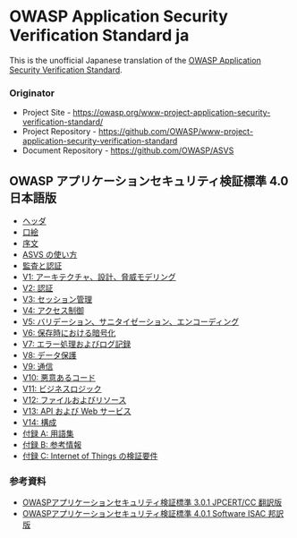 # OWASP Application Security Verification Standard ja

This is the unofficial Japanese translation of the [OWASP Application Security Verification Standard](https://github.com/OWASP/ASVS).

### Originator

- Project Site - <https://owasp.org/www-project-application-security-verification-standard/>
- Project Repository - <https://github.com/OWASP/www-project-application-security-verification-standard>
- Document Repository - <https://github.com/OWASP/ASVS>

## OWASP アプリケーションセキュリティ検証標準 4.0 日本語版

* [ヘッダ](4.0/ja/0x00-Header.md)
* [口絵](4.0/ja/0x01-Frontispiece.md)
* [序文](4.0/ja/0x02-Preface.md)
* [ASVS の使い方](4.0/ja/0x03-Using-ASVS.md)
* [監査と認証](4.0/ja/0x04-Assessment_and_Certification.md)
* [V1: アーキテクチャ、設計、脅威モデリング](4.0/ja/0x10-V1-Architecture.md)
* [V2: 認証](4.0/ja/0x11-V2-Authentication.md)
* [V3: セッション管理](4.0/ja/0x12-V3-Session-management.md)
* [V4: アクセス制御](4.0/ja/0x12-V4-Access-Control.md)
* [V5: バリデーション、サニタイゼーション、エンコーディング](4.0/ja/0x13-V5-Validation-Sanitization-Encoding.md)
* [V6: 保存時における暗号化](4.0/ja/0x14-V6-Cryptography.md)
* [V7: エラー処理およびログ記録](4.0/ja/0x15-V7-Error-Logging.md)
* [V8: データ保護](4.0/ja/0x16-V8-Data-Protection.md)
* [V9: 通信](4.0/ja/0x17-V9-Communications.md)
* [V10: 悪意あるコード](4.0/ja/0x18-V10-Malicious.md)
* [V11: ビジネスロジック](4.0/ja/0x19-V11-BusLogic.md)
* [V12: ファイルおよびリソース](4.0/ja/0x20-V12-Files-Resources.md)
* [V13: API および Web サービス](4.0/ja/0x21-V13-API.md)
* [V14: 構成](4.0/ja/0x22-V14-Config.md)
* [付録 A: 用語集](4.0/ja/0x90-Appendix-A_Glossary.md)
* [付録 B: 参考情報](4.0/ja/0x91-Appendix-B_References.md)
* [付録 C: Internet of Things の検証要件](4.0/ja/0x93-Appendix-C_IoT.md)

### 参考資料

* [OWASPアプリケーションセキュリティ検証標準 3.0.1 JPCERT/CC 翻訳版](https://www.jpcert.or.jp/securecoding/materials-owaspasvs.html)
* [OWASPアプリケーションセキュリティ検証標準 4.0.1 Software ISAC 邦訳版](https://www.csaj.jp/NEWS/pr/200903_asvs.html)
